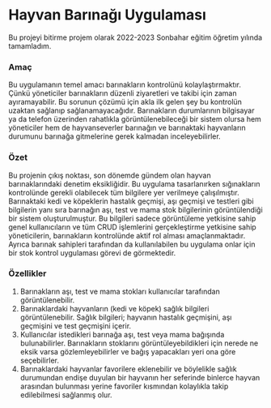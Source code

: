 # Hayvan Barınağı Uygulaması 
 
Bu projeyi bitirme projem olarak 2022-2023 Sonbahar eğitim öğretim yılında tamamladım. 

### Amaç 
Bu uygulamanın temel amacı barınakların kontrolünü kolaylaştırmaktır. Çünkü yöneticiler barınakların düzenli ziyaretleri ve takibi için zaman ayıramayabilir. Bu sorunun çözümü için akla ilk gelen şey bu kontrolün uzaktan sağlanıp sağlanamayacağıdır. Barınakların durumlarının bilgisayar ya da telefon üzerinden rahatlıkla görüntülenebileceği bir sistem olursa hem yöneticiler hem de hayvanseverler barınağın ve barınaktaki hayvanların durumunu barınağa gitmelerine gerek kalmadan inceleyebilirler.

### Özet 
Bu projenin çıkış noktası, son dönemde gündem olan hayvan barınaklarındaki denetim eksikliğidir. Bu uygulama tasarlanırken sığınakların kontrolünde gerekli olabilecek tüm bilgilere yer verilmeye çalışılmıştır. Barınaktaki kedi ve köpeklerin hastalık geçmişi, aşı geçmişi ve testleri gibi bilgilerin yanı sıra barınağın aşı, test ve mama stok bilgilerinin görüntülendiği bir sistem oluşturulmuştur. Bu bilgileri sadece görüntüleme yetkisine sahip genel kullanıcıların ve tüm CRUD işlemlerini gerçekleştirme yetkisine sahip yöneticilerin, barınakların kontrolünde aktif rol alması amaçlanmaktadır. Ayrıca barınak sahipleri tarafından da kullanılabilen bu uygulama onlar için bir stok kontrol uygulaması görevi de görmektedir.

### Özellikler 
1) Barınakların aşı, test ve mama stokları kullanıcılar tarafından görüntülenebilir. 
2) Barınaklardaki hayvanların (kedi ve köpek) sağlık bilgileri görüntülenebilir. Sağlık bilgileri; hayvanın hastalık geçmişini, aşı geçmişini ve test geçmişini içerir. 
3) Kullanıcılar istedikleri barınağa aşı, test veya mama bağışında bulunabilirler. Barınakların stoklarını görüntüleyebildikleri için nerede ne eksik varsa gözlemleyebilirler ve bağış yapacakları yeri ona göre seçebilirler. 
4) Barınaklardaki hayvanlar favorilere eklenebilir ve böylelikle sağlık durumundan endişe duyulan bir hayvanın her seferinde binlerce hayvan arasından bulunması yerine favoriler kısmından kolaylıkla takip edilebilmesi sağlanmış olur.
